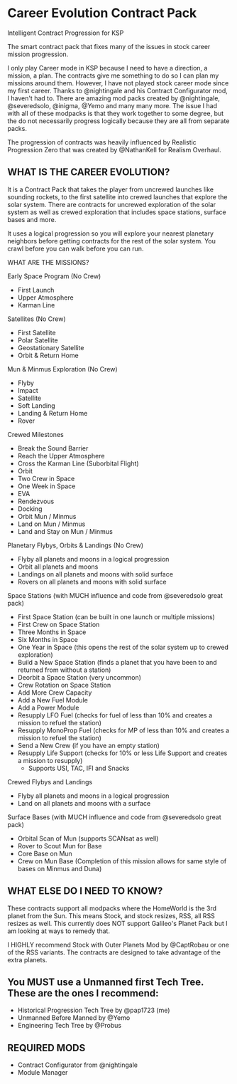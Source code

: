 # Career Evolution Contract Pack
Intelligent Contract Progression for KSP

The smart contract pack that fixes many of the issues in stock career mission progression.

I only play Career mode in KSP because I need to have a direction, a mission, a plan. The contracts give me something to do so I can plan my missions around them. However, I have not played stock career mode since my first career. Thanks to @nightingale and his Contract Configurator mod, I haven't had to. There are amazing mod packs created by @nightingale, @severedsolo, @inigma, @Yemo and many many more. The issue I had with all of these modpacks is that they work together to some degree, but the do not necessarily progress logically because they are all from separate packs.

The progression of contracts was heavily influenced by Realistic Progression Zero that was created by @NathanKell for Realism Overhaul.

## WHAT IS THE CAREER EVOLUTION?

It is a Contract Pack that takes the player from uncrewed launches like sounding rockets, to the first satellite into crewed launches that explore the solar system. There are contracts for uncrewed exploration of the solar system as well as crewed exploration that includes space stations, surface bases and more.

It uses a logical progression so you will explore your nearest planetary neighbors before getting contracts for the rest of the solar system. You crawl before you can walk before you can run.


WHAT ARE THE MISSIONS?

Early Space Program (No Crew)
 * First Launch
 * Upper Atmosphere
 * Karman Line

Satellites (No Crew)
 * First Satellite
 * Polar Satellite
 * Geostationary Satellite
 * Orbit & Return Home

Mun & Minmus Exploration (No Crew)
 * Flyby
 * Impact
 * Satellite
 * Soft Landing
 * Landing & Return Home
 * Rover

Crewed Milestones
 * Break the Sound Barrier
 * Reach the Upper Atmosphere
 * Cross the Karman Line (Suborbital Flight)
 * Orbit
 * Two Crew in Space
 * One Week in Space
 * EVA
 * Rendezvous
 * Docking
 * Orbit Mun / Minmus
 * Land on Mun / Minmus
 * Land and Stay on Mun / Minmus

Planetary Flybys, Orbits & Landings (No Crew)
 * Flyby all planets and moons in a logical progression
 * Orbit all planets and moons
 * Landings on all planets and moons with solid surface
 * Rovers on all planets and moons with solid surface

Space Stations (with MUCH influence and code from @severedsolo great pack)
 * First Space Station (can be built in one launch or multiple missions)
 * First Crew on Space Station
 * Three Months in Space
 * Six Months in Space
 * One Year in Space (this opens the rest of the solar system up to crewed exploration)
 * Build a New Space Station (finds a planet that you have been to and returned from without a station)
 * Deorbit a Space Station (very uncommon)
 * Crew Rotation on Space Station
 * Add More Crew Capacity
 * Add a New Fuel Module
 * Add a Power Module
 * Resupply LFO Fuel (checks for fuel of less than 10% and creates a mission to refuel the station)
 * Resupply MonoProp Fuel (checks for MP of less than 10% and creates a mission to refuel the station)
 * Send a New Crew (if you have an empty station)
 * Resupply Life Support (checks for 10% or less Life Support and creates a mission to resupply) 
   * Supports USI, TAC, IFI and Snacks

Crewed Flybys and Landings
 * Flyby all planets and moons in a logical progression
 * Land on all planets and moons with a surface

Surface Bases (with MUCH influence and code from @severedsolo great pack)
 * Orbital Scan of Mun (supports SCANsat as well)
 * Rover to Scout Mun for Base
 * Core Base on Mun
 * Crew on Mun Base (Completion of this mission allows for same style of bases on Minmus and Duna)


## WHAT ELSE DO I NEED TO KNOW?

These contracts support all modpacks where the HomeWorld is the 3rd planet from the Sun. This means Stock, and stock resizes, RSS, all RSS resizes as well. This currently does NOT support Galileo's Planet Pack but I am looking at ways to remedy that.

I HIGHLY recommend Stock with Outer Planets Mod by @CaptRobau or one of the RSS variants. The contracts are designed to take advantage of the extra planets.

## You MUST use a Unmanned first Tech Tree. These are the ones I recommend:
* Historical Progression Tech Tree by @pap1723 (me)
* Unmanned Before Manned by @Yemo
* Engineering Tech Tree by @Probus

## REQUIRED MODS
* Contract Configurator from @nightingale
* Module Manager
